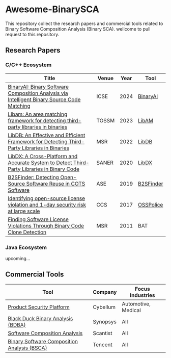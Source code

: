 # Awesome-BinarySCA
This repository collect the research papers and commercial tools related to Binary Software Composition Analysis (Binary SCA).
wellcome to pull request to this repository.

## Research Papers

###  C/C++ Ecosystem


| Title                                                                                                                                                                                                                                                    | Venue | Year | Tool                                                           |
|----------------------------------------------------------------------------------------------------------------------------------------------------------------------------------------------------------------------------------------------------------|-------|------|----------------------------------------------------------------|
| [BinaryAI: Binary Software Composition Analysis via Intelligent Binary Source Code Matching](https://arxiv.org/pdf/2401.11161)                                                                                                                           | ICSE  | 2024 | [BinaryAI](https://www.binaryai.cn/)                           |
| [Libam: An area matching framework for detecting third-party libraries in binaries](https://dl.acm.org/doi/pdf/10.1145/3625294)                                                                                                                          | TOSSM | 2023 | [LibAM](https://github.com/Siyuan-Li201/LibAM) |
| [LibDB: An Effective and Efficient Framework for Detecting Third-Party Libraries in Binaries](https://arxiv.org/pdf/2204.10232)                                                                                                                          | MSR   | 2022 | [LibDB](https://github.com/lkpsg/LibDB) |
| [LibDX: A Cross-Platform and Accurate System to Detect Third-Party Libraries in Binary Code](https://scholar.google.com/scholar?hl=en&as_sdt=0%2C5&q=LibDX%3A+A+Cross-Platform+and+Accurate+System+to+Detect+Third-Party+Libraries+in+Binary+Code&btnG=) | SANER | 2020 | [LibDX](https://github.com/lkpsg/LibDX) |
| [B2SFinder: Detecting Open-Source Software Reuse in COTS Software](https://scholar.google.com/scholar?hl=en&as_sdt=0%2C5&q=B2SFinder%3A+Detecting+Open-Source+Software+Reuse+in+COTS+Software&btnG=)                                                     | ASE   | 2019 | [B2SFinder](https://github.com/1dayto0day/B2SFinder)           |
| [Identifying open-source license violation and 1-day security risk at large scale](https://dl.acm.org/doi/pdf/10.1145/3133956.3134048)                                                                                                                   | CCS   | 2017 | [OSSPolice](https://github.com/osssanitizer/osspolice/tree/master) |
| [Finding Software License Violations Through Binary Code Clone Detection](https://scholar.google.com/scholar?hl=en&as_sdt=0%2C5&q=Finding+Software+License+Violations+Through+Binary+Code+Clone+Detection&btnG=)                                         | MSR   | 2011 | BAT       |


### Java Ecosystem
upcoming...

## Commercial Tools


| Tool                                                                                                                                        | Company  | Focus Industries    |
|---------------------------------------------------------------------------------------------------------------------------------------------|----------|---------------------|
| [Product Security Platform](https://cybellum.com/)                                                                                          | Cybellum | Automotive, Medical |
| [Black Duck Binary Analysis (BDBA)](https://www.synopsys.com/software-integrity/software-composition-analysis-tools/binary-analysis.html)   | Synopsys | All                 |
| [Software Composition Analysis](https://www.scantist.com/products/sca)                                                                      | Scantist | All                 |
| [Binary Software Composition Analysis (BSCA)](https://cloud.tencent.com/product/bsca)                                                       | Tencent  | All                 |
